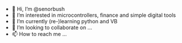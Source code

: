 - 👋 Hi, I’m @senorbush
- 👀 I’m interested in microcontrollers, finance and simple digital tools
- 🌱 I’m currently (re-)learning python and VB
- 💞️ I’m looking to collaborate on ...
- 📫 How to reach me ...

<!---
senorbush/senorbush is a ✨ special ✨ repository because its `README.md` (this file) appears on your GitHub profile.
You can click the Preview link to take a look at your changes.
--->
